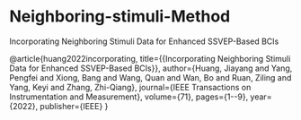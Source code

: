 # Neighboring-stimuli-Method
Incorporating Neighboring Stimuli Data for Enhanced SSVEP-Based BCIs

@article{huang2022incorporating,
  title={{Incorporating Neighboring Stimuli Data for Enhanced SSVEP-Based BCIs}},
  author={Huang, Jiayang and Yang, Pengfei and Xiong, Bang and Wang, Quan and Wan, Bo and Ruan, Ziling and Yang, Keyi and Zhang, Zhi-Qiang},
  journal={IEEE Transactions on Instrumentation and Measurement},
  volume={71},
  pages={1--9},
  year={2022},
  publisher={IEEE}
}
